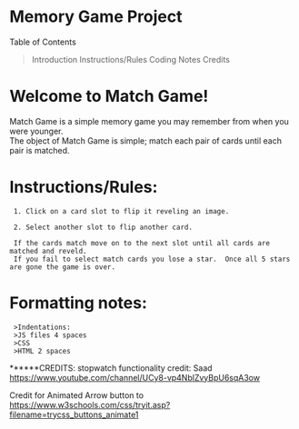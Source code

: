 # Memory Game Project



Table of Contents


>Introduction
>Instructions/Rules
>Coding Notes
>Credits


# Welcome to Match Game!
Match Game is a simple memory game you may remember from when you were younger.  
The object of Match Game is simple; match each pair of cards until each pair is  matched.


# Instructions/Rules:
     1. Click on a card slot to flip it reveling an image.

     2. Select another slot to flip another card.

     If the cards match move on to the next slot until all cards are matched and reveld.
     If you fail to select match cards you lose a star.  Once all 5 stars are gone the game is over.


# Formatting notes:
     >Indentations:
     >JS files 4 spaces
     >CSS
     >HTML 2 spaces


******CREDITS:
stopwatch functionality credit: Saad  https://www.youtube.com/channel/UCy8-vp4NblZvyBpU6sqA3ow

Credit for Animated Arrow button to https://www.w3schools.com/css/tryit.asp?filename=trycss_buttons_animate1
